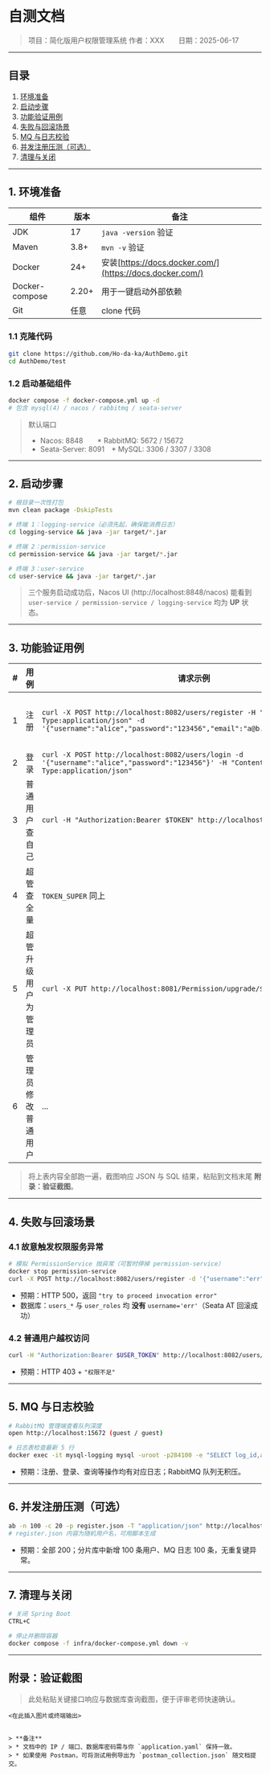 # 自测文档

> 项目：简化版用户权限管理系统
> 作者：XXX  日期：2025-06-17

---

## 目录

1. [环境准备](#1-环境准备)
2. [启动步骤](#2-启动步骤)
3. [功能验证用例](#3-功能验证用例)
4. [失败与回滚场景](#4-失败与回滚场景)
5. [MQ 与日志校验](#5-mq-与日志校验)
6. [并发注册压测（可选）](#6-并发注册压测可选)
7. [清理与关闭](#7-清理与关闭)

---

## 1. 环境准备

| 组件           | 版本  | 备注                                                  |
| -------------- | ----- | ----------------------------------------------------- |
| JDK            | 17    | `java -version` 验证                                |
| Maven          | 3.8+  | `mvn -v` 验证                                       |
| Docker         | 24+   | 安装[https://docs.docker.com/](https://docs.docker.com/) |
| Docker-compose | 2.20+ | 用于一键启动外部依赖                                  |
| Git            | 任意  | clone 代码                                            |

### 1.1 克隆代码

```bash
git clone https://github.com/Ho-da-ka/AuthDemo.git
cd AuthDemo/test
```

### 1.2 启动基础组件

```bash
docker compose -f docker-compose.yml up -d
# 包含 mysql(4) / nacos / rabbitmq / seata-server
```
> 默认端口
>
> * Nacos: 8848  * RabbitMQ: 5672 / 15672
> * Seata-Server: 8091 * MySQL: 3306 / 3307 / 3308

---

## 2. 启动步骤

```bash
# 根目录一次性打包
mvn clean package -DskipTests

# 终端 1：logging-service（必须先起，确保能消费日志）
cd logging-service && java -jar target/*.jar

# 终端 2：permission-service
cd permission-service && java -jar target/*.jar

# 终端 3：user-service
cd user-service && java -jar target/*.jar
```

> 三个服务启动成功后，Nacos UI (http://localhost:8848/nacos) 能看到 `user-service / permission-service / logging-service` 均为 **UP** 状态。

---

## 3. 功能验证用例

| # | 用例                 | 请求示例                                                                                                                                                               | 预期结果                                 | 数据库校验                                                                             |
| - | -------------------- | ---------------------------------------------------------------------------------------------------------------------------------------------------------------------- | ---------------------------------------- | -------------------------------------------------------------------------------------- |
| 1 | 注册                 | `curl -X POST http://localhost:8082/users/register -H "Content-Type:application/json" -d '{"username":"alice","password":"123456","email":"a@b.com","phone":"188"}'` | HTTP `200`，返回 `token`、`userId` | `SELECT * FROM users_* WHERE username='alice';` 结果=1 行；`user_roles` 有对应记录 |
| 2 | 登录                 | `curl -X POST http://localhost:8082/users/login -d '{"username":"alice","password":"123456"}' -H "Content-Type:application/json"`                                    | 返回 JWT                                 | —                                                                                     |
| 3 | 普通用户查自己       | `curl -H "Authorization:Bearer $TOKEN" http://localhost:8082/users`                                                                                                  | 只含自己                                 | —                                                                                     |
| 4 | 超管查全量           | `TOKEN_SUPER` 同上                                                                                                                                                   | 返回全部 >0                              | —                                                                                     |
| 5 | 超管升级用户为管理员 | `curl -X PUT http://localhost:8081/Permission/upgrade/$USERID`                                                                                                       | 204                                      | `user_roles.role_id=3`                                                               |
| 6 | 管理员修改普通用户   | ...                                                                                                                                                                    | 200                                      | users 表更新                                                                           |

> 将上表内容全部跑一遍，截图响应 JSON 与 SQL 结果，粘贴到文档末尾 **附录：验证截图**。

---

## 4. 失败与回滚场景

### 4.1 故意触发权限服务异常

```bash
# 模拟 PermissionService 抛异常（可暂时停掉 permission-service）
docker stop permission-service
curl -X POST http://localhost:8082/users/register -d '{"username":"err","password":"1","email":"e@e.com","phone":"100"}' -H "Content-Type:application/json"
```

* 预期：HTTP 500，返回 `"try to proceed invocation error"`
* 数据库：`users_*` 与 `user_roles` 均 **没有** `username='err'`（Seata AT 回滚成功）

### 4.2 普通用户越权访问

```bash
curl -H "Authorization:Bearer $USER_TOKEN" http://localhost:8082/users/$OTHERID
```

* 预期：HTTP 403 + `"权限不足"`

---

## 5. MQ 与日志校验

```bash
# RabbitMQ 管理端查看队列深度
open http://localhost:15672 (guest / guest)

# 日志表检查最新 5 行
docker exec -it mysql-logging mysql -uroot -p284100 -e "SELECT log_id,action,detail FROM operation_logs ORDER BY log_id DESC LIMIT 5;"
```

* 预期：注册、登录、查询等操作均有对应日志；RabbitMQ 队列无积压。

---

## 6. 并发注册压测（可选）

```bash
ab -n 100 -c 20 -p register.json -T "application/json" http://localhost:8082/users/register
# register.json 内容为随机用户名，可用脚本生成
```

* 预期：全部 200；分片库中新增 100 条用户、MQ 日志 100 条，无重复键异常。

---

## 7. 清理与关闭

```bash
# 关闭 Spring Boot
CTRL+C

# 停止并删除容器
docker compose -f infra/docker-compose.yml down -v
```

---

## 附录：验证截图

> 此处粘贴关键接口响应与数据库查询截图，便于评审老师快速确认。

```text
<在此插入图片或终端输出>
```

```

> **备注**  
> * 文档中的 IP / 端口、数据库密码需与你 `application.yaml` 保持一致。  
> * 如果使用 Postman，可将测试用例导出为 `postman_collection.json` 随文档提交。
```
